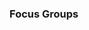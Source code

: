 <link rel="stylesheet" href="{{baseUrl}}/book/css/textbook.css">

<div class="website-content">

### Focus Groups

<div id="main">

<include src="./introduction/topicPanel.md" />

</div>
</div>
